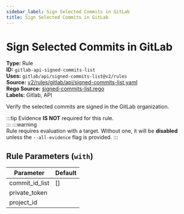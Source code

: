 ```yaml
---
sidebar_label: Sign Selected Commits in GitLab
title: Sign Selected Commits in GitLab
---  
```

# Sign Selected Commits in GitLab  
**Type:** Rule  
**ID:** `gitlab-api-signed-commits-list`  
**Uses:** `gitlab/api/signed-commits-list@v2/rules`  
**Source:** [v2/rules/gitlab/api/signed-commits-list.yaml](https://github.com/scribe-public/sample-policies/blob/main/v2/rules/gitlab/api/signed-commits-list.yaml)  
**Rego Source:** [signed-commits-list.rego](https://github.com/scribe-public/sample-policies/blob/main/v2/rules/gitlab/api/signed-commits-list.rego)  
**Labels:** Gitlab, API  

Verify the selected commits are signed in the GitLab organization.

:::tip 
Evidence **IS NOT** required for this rule.  
::: 
:::warning  
Rule requires evaluation with a target. Without one, it will be **disabled** unless the `--all-evidence` flag is provided.
::: 

## Rule Parameters (`with`)  
| Parameter | Default |
|-----------|---------|
| commit_id_list | [] |
| private_token |  |
| project_id |  |

